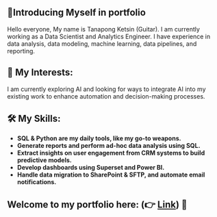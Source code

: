 ## 🚀Introducing Myself in portfolio

Hello everyone,
My name is Tanapong Ketsin (Guitar). I am currently working as a Data Scientist and Analytics Engineer. I have experience in data analysis, data modeling, machine learning, data pipelines, and reporting.

## 🎯 My Interests:
I am currently exploring AI and looking for ways to integrate AI into my existing work to enhance automation and decision-making processes.

## 🛠️ My Skills:
- **SQL & Python are my daily tools, like my go-to weapons.**
- **Generate reports and perform ad-hoc data analysis using SQL.**
- **Extract insights on user engagement from CRM systems to build predictive models.**
- **Develop dashboards using Superset and Power BI.**
- **Handle data migration to SharePoint & SFTP, and automate email notifications.**


## Welcome to my portfolio here: (👉 [Link](https://github.com/thanaphongK37/Data-Science-and-Data-Analyst-Project/blob/main/README.md)) 🚀
